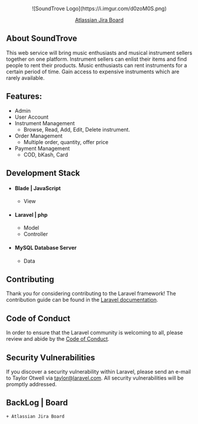 <p align="center">
![SoundTrove Logo](https://i.imgur.com/d0zoM0S.png)
</p>

<p align="center">
<a href="https://soundtrove.atlassian.net/jira/software/projects/SOUND/boards/1/backlog?epics=visible">Atlassian Jira Board</a></p>

## About SoundTrove

This web service will bring music enthusiasts and musical instrument sellers together on one platform. Instrument sellers can enlist their items and find people to rent their products. Music enthusiasts can rent instruments for a certain period of time. Gain access to expensive instruments which are rarely available.


## Features:
+ Admin 
+ User Account
+ Instrument Management
  + Browse, Read, Add, Edit, Delete instrument. 
+ Order Management
  + Multiple order, quantity, offer price
+ Payment Management
  + COD, bKash, Card 

## Development Stack

+ #### Blade | JavaScript
  + View

+ #### Laravel | php
  + Model 
  + Controller

  
+ #### MySQL Database Server
  + Data


## Contributing

Thank you for considering contributing to the Laravel framework! The contribution guide can be found in the [Laravel documentation](https://laravel.com/docs/contributions).

## Code of Conduct

In order to ensure that the Laravel community is welcoming to all, please review and abide by the [Code of Conduct](https://laravel.com/docs/contributions#code-of-conduct).

## Security Vulnerabilities

If you discover a security vulnerability within Laravel, please send an e-mail to Taylor Otwell via [taylor@laravel.com](mailto:taylor@laravel.com). All security vulnerabilities will be promptly addressed.

## BackLog | Board
    + Atlassian Jira Board